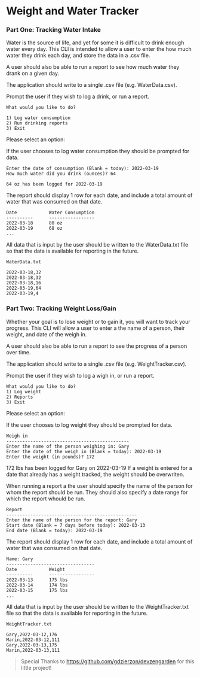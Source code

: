 # Weight and Water Tracker

### Part One: Tracking Water Intake

Water is the source of life, and yet for some it is difficult to drink enough water every day. This CLI is intended to allow a user to enter the how much water they drink each day, and store the data in a .csv file.

A user should also be able to run a report to see how much water they drank on a given day.

The application should write to a single .csv file (e.g. WaterData.csv).

Prompt the user if they wish to log a drink, or run a report.

    What would you like to do?
    
    1) Log water consumption
    2) Run drinking reports
    3) Exit
  
  Please select an option: 

If the user chooses to log water consumption they should be prompted for data.

    Enter the date of consumption (Blank = today): 2022-03-19
    How much water did you drink (ounces)? 64

    64 oz has been logged for 2022-03-19

The report should display 1 row for each date, and include a total amount of water that was consumed on that date.

    Date            Water Consumption
    ----------      -----------------
    2022-03-18      80 oz
    2022-03-19      68 oz
    ...

All data that is input by the user should be written to the WaterData.txt file so that the data is available for reporting in the future.

    WaterData.txt
  
    2022-03-18,32
    2022-03-18,32
    2022-03-18,16
    2022-03-19,64
    2022-03-19,4

### Part Two: Tracking Weight Loss/Gain

Whether your goal is to lose weight or to gain it, you will want to track your progress. This CLI will allow a user to enter a the name of a person, their weight, and date of the weigh in.

A user should also be able to run a report to see the progress of a person over time.

The application should write to a single .csv file (e.g. WeightTracker.csv).

Prompt the user if they wish to log a wigh in, or run a report.

    What would you like to do?
    1) Log weight
    2) Reports
    3) Exit

  Please select an option: 

If the user chooses to log weight they should be prompted for data.

    Weigh in
    ----------------------------------------------
    Enter the name of the person weighing in: Gary
    Enter the date of the weigh in (Blank = today): 2022-03-19
    Enter the weight (in pounds)? 172

172 lbs has been logged for Gary on 2022-03-19
If a weight is entered for a date that already has a weight tracked, the weight should be overwriten.

When running a report a the user should specify the name of the person for whom the report should be run. They should also specify a date range for which the report whould be run.

    Report
    -------------------------------------------------
    Enter the name of the person for the report: Gary
    Start date (Blank = 7 days before today): 2022-03-13
    End date (Blank = today): 2022-03-19

The report should display 1 row for each date, and include a total amount of water that was consumed on that date.

    Name: Gary
    ---------------------------------
    Date            Weight
    ----------      -----------------
    2022-03-13      175 lbs
    2022-03-14      174 lbs
    2022-03-15      175 lbs
    ...

All data that is input by the user should be written to the WeightTracker.txt file so that the data is available for reporting in the future.

    WeightTracker.txt
   
    Gary,2022-03-12,176
    Marin,2022-03-12,111
    Gary,2022-03-13,175
    Marin,2022-03-13,111


> Special Thanks to https://github.com/gdzierzon/devzengarden for this little project! 
